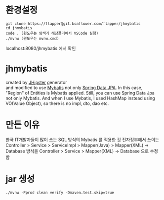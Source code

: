 # 환경설정
```
git clone https://flapper@git.boaflower.com/flapper/jhmybatis
cd jhmybatis
code . (윈도우는 탐색기 해당폴더에서 VSCode 실행)
./mvnw (윈도우는 mvnw.cmd)
```
localhost:8080/jhmybatis 에서 확인

# jhmybatis
created by [JHipster](https://www.jhipster.tech/) generator  
and modified to use [Mybatis](mybatis.org) not only [Spring Data JPA](https://spring.io/projects/spring-data-jpa).
In this case,  "Region" of Entities is Mybatis applied.
Still, you can use Spring Data Jpa not only Mybatis.
And when I use Mybatis, I used HashMap instead using VO(Value Object), so there is no impl, dto, dao etc.

# 만든 이유
한국 IT개발자들이 많이 쓰는 SQL 방식의 Mybatis 를 적용한 것
전자정부에서 쓰이는 
Controller > Service > ServiceImpl > Mapper(Java) > Mapper(XML) -> Database 
방식을
Controller > Service > Mapper(XML) -> Database 
으로 수정함

# jar 생성
`./mvnw -Pprod clean verify -Dmaven.test.skip=true`
